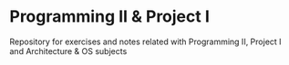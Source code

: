 # Programming II & Project I
Repository for exercises and notes related with Programming II, Project I and Architecture & OS subjects
